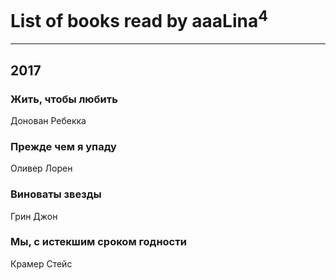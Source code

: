 # List of books read by aaaLina<sup>4</sup>
---

## 2017

### Жить, чтобы любить
Донован Ребекка


### Прежде чем я упаду
Оливер Лорен


### Виноваты звезды
Грин Джон


### Мы, с истекшим сроком годности
Крамер Стейс




